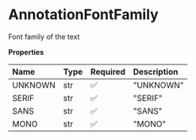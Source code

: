 # AnnotationFontFamily

Font family of the text

**Properties**

| Name    | Type | Required | Description |
| :------ | :--- | :------- | :---------- |
| UNKNOWN | str  | ✅       | "UNKNOWN"   |
| SERIF   | str  | ✅       | "SERIF"     |
| SANS    | str  | ✅       | "SANS"      |
| MONO    | str  | ✅       | "MONO"      |
